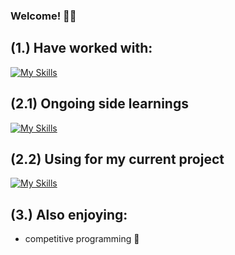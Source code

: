 ### Welcome! 👨‍💻

## (1.) Have worked with:
[![My Skills](https://skillicons.dev/icons?i=c,java,py,postgresql,html,js,css)](https://skillicons.dev)

## (2.1) Ongoing side learnings
[![My Skills](https://skillicons.dev/icons?i=docker,bash,kali)](https://skillicons.dev)

## (2.2) Using for my current project
[![My Skills](https://skillicons.dev/icons?i=c,cmake,azure,kali,docker,postgresql)](https://skillicons.dev)

## (3.) Also enjoying:
- competitive programming 🥊
